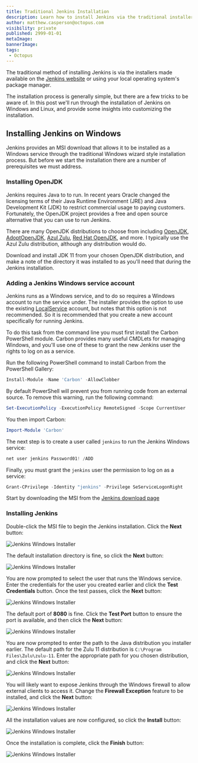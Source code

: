 ```yaml
---
title: Traditional Jenkins Installation
description: Learn how to install Jenkins via the traditional installers
author: matthew.casperson@octopus.com
visibility: private
published: 2999-01-01
metaImage: 
bannerImage: 
tags:
 - Octopus
---
```


The traditional method of installing Jenkins is via the installers made available on the [Jenkins website](https://www.jenkins.io/download/) or using your local operating system's package manager.

The installation process is generally simple, but there are a few tricks to be aware of. In this post we'll run through the installation of Jenkins on Windows and Linux, and provide some insights into customizing the installation.

## Installing Jenkins on Windows

Jenkins provides an MSI download that allows it to be installed as a Windows service through the traditional Windows wizard style installation process. But before we start the installation there are a number of prerequisites we must address.

### Installing OpenJDK

Jenkins requires Java to to run. In recent years Oracle changed the licensing terms of their Java Runtime Environment (JRE) and Java Development Kit (JDK) to restrict commercial usage to paying customers. Fortunately, the OpenJDK project provides a free and open source alternative that you can use to run Jenkins.

There are many OpenJDK distributions to choose from including [OpenJDK](https://openjdk.java.net), [AdoptOpenJDK](https://adoptopenjdk.net), [Azul Zulu](https://www.azul.com/downloads/), [Red Hat OpenJDK](https://developers.redhat.com/products/openjdk/download), and more. I typically use the Azul Zulu distribution, although any distribution would do.

Download and install JDK 11 from your chosen OpenJDK distribution, and make a note of the directory it was installed to as you'll need that during the Jenkins installation.

### Adding a Jenkins Windows service account

Jenkins runs as a Windows service, and to do so requires a Windows account to run the service under. The installer provides the option to use the existing [LocalService](https://docs.microsoft.com/en-us/windows/win32/services/localservice-account) account, but notes that this option is not recommended. So it is recommended that you create a new account specifically for running Jenkins.

To do this task from the command line you must first install the Carbon PowerShell module. Carbon provides many useful CMDLets for managing Windows, and you'll use one of these to grant the new Jenkins user the rights to log on as a service.

Run the following PowerShell command to install Carbon from the PowerShell Gallery:

```powershell
Install-Module -Name 'Carbon' -AllowClobber
```

By default PowerShell will prevent you from running code from an external source. To remove this warning, run the following command:

```powershell
Set-ExecutionPolicy -ExecutionPolicy RemoteSigned -Scope CurrentUser
```

You then import Carbon:

```powershell
Import-Module 'Carbon'
```

The next step is to create a user called `jenkins` to run the Jenkins Windows service:

```powershell
net user jenkins Password01! /ADD
```

Finally, you must grant the `jenkins` user the permission to log on as a service:

```powershell
Grant-CPrivilege -Identity "jenkins" -Privilege SeServiceLogonRight
```

Start by downloading the MSI from the [Jenkins download page](https://www.jenkins.io/download/)

### Installing Jenkins

Double-click the MSI file to begin the Jenkins installation. Click the **Next** button:

![Jenkins Windows Installer](win-install-1.png "width=500")

The default installation directory is fine, so click the **Next** button:

![Jenkins Windows Installer](win-install-2.png "width=500")

You are now prompted to select the user that runs the Windows service. Enter the credentials for the user you created earlier and click the **Test Credentials** button. Once the test passes, click the **Next** button:

![Jenkins Windows Installer](win-install-3.png "width=500")

The default port of **8080** is fine. Click the **Test Port** button to ensure the port is available, and then click the **Next** button:

![Jenkins Windows Installer](win-install-4.png "width=500")

You are now prompted to enter the path to the Java distribution you installer earlier. The default path for the Zulu 11 distribution is `C:\Program Files\Zulu\zulu-11`. Enter the appropriate path for you chosen distribution, and click the **Next** button:

![Jenkins Windows Installer](win-install-6.png "width=500")

You will likely want to expose Jenkins through the Windows firewall to allow external clients to access it. Change the **Firewall Exception** feature to be installed, and click the **Next** button:

![Jenkins Windows Installer](win-install-7.png "width=500")

All the installation values are now configured, so click the **Install** button:

![Jenkins Windows Installer](win-install-8.png "width=500")

Once the installation is complete, click the **Finish** button:

![Jenkins Windows Installer](win-install-9.png "width=500")